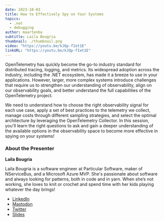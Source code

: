 ```yaml
---
date: 2023-10-03
title: How to Effectively Spy on Your Systems
topics:
  - .net
  - debugging
author: maartenba
subtitle: Laila Bougria
thumbnail: ./thumbnail.png
video: "https://youtu.be/kJQp-fIet1E"
linkURL: "https://youtu.be/kJQp-fIet1E"
---
```


OpenTelemetry has quickly become the go-to industry standard for distributed tracing, logging, and metrics. Its widespread adoption across the industry, including the .NET ecosystem, has made it a breeze to use in your applications. However, larger, more complex systems introduce challenges that require us to strengthen our understanding of observability, align on our observability goals, and better understand the full capabilities of the OpenTelemetry project.

We need to understand how to choose the right observability signal for each use case, apply a set of best practices to the telemetry we collect, manage costs through different sampling strategies, and select the optimal architecture by leveraging the OpenTelemetry Collector. In this session, you'll learn the right questions to ask and gain a deeper understanding of the available options in the observability space to become more effective in spying on your systems!

### About the Presenter

**Laila Bougria**

Laila Bougria is a software engineer at Particular Software, maker of NServiceBus, and a Microsoft Azure MVP. She's passionate about software and always looking for patterns, both in code and in yarn. When she’s not working, she loves to knit or crochet and spend time with her kids playing whatever the day brings!

- [LinkedIn](https://www.linkedin.com/in/lailabougria)
- [Mastodon](https://hachyderm.io/@noctovis)
- [Twitter](https://twitter.com/noctovis)
- [Slides](https://github.com/lailabougria/talks/tree/main/how-to-effectively-spy-on-your-systems)
